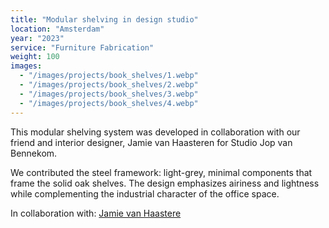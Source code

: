 ```yaml
---
title: "Modular shelving in design studio"
location: "Amsterdam"
year: "2023"
service: "Furniture Fabrication"
weight: 100
images:
  - "/images/projects/book_shelves/1.webp"
  - "/images/projects/book_shelves/2.webp"
  - "/images/projects/book_shelves/3.webp"
  - "/images/projects/book_shelves/4.webp"
---
```


This modular shelving system was developed in collaboration with our friend and interior designer, Jamie van Haasteren for Studio Jop van Bennekom.

We contributed the steel framework: light-grey, minimal components that frame the solid oak shelves. The design emphasizes airiness and lightness while complementing the industrial character of the office space.

In collaboration with: [Jamie van Haastere](https://instagram.com/jwauw)
